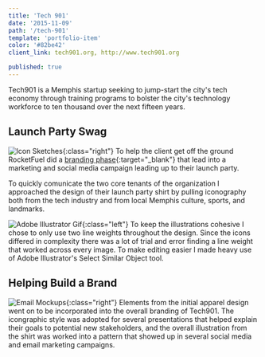 ```yaml
---
title: 'Tech 901'
date: '2015-11-09'
path: '/tech-901'
template: 'portfolio-item'
color: '#82be42'
client_link: tech901.org, http://www.tech901.org

published: true
---
```


Tech901 is a Memphis startup seeking to jump-start the city's tech economy through training programs to bolster the city's technology workforce to ten thousand over the next fifteen years.

## Launch Party Swag

![Icon Sketches](/assets/images/portfolio/tech901-collateral/shirt-sketch.jpg ){:class="right"}
To help the client get off the ground RocketFuel did a [branding phase](http://www.gorocketfuel.com/work/tech901/){:target="_blank"} that lead into a marketing and social media campaign leading up to their launch party.


To quickly comunicate the two core tenants of the organization I approached the design of their launch party shirt by pulling iconography both from the tech industry and from local Memphis culture, sports, and landmarks.

![Adobe Illustrator Gif](/assets/images/portfolio/tech901-collateral/lineweight.gif ){:class="left"}
To keep the illustrations cohesive I chose to only use two line weights throughout the design. Since the icons differed in complexity there was a lot of trial and error finding a line weight that worked across every image. To make editing easier I made heavy use of Adobe Illustrator's Select Similar Object tool.

## Helping Build a Brand

![Email Mockups](/assets/images/portfolio/tech901-collateral/emails.png ){:class="right"}
Elements from the initial apparel design went on to be incorporated into the overall branding of Tech901. The icongraphic style was adopted for several presentations that helped explain their goals to potential new stakeholders, and the overall illustration from the shirt was worked into a pattern that showed up in several social media and email marketing campaigns.
